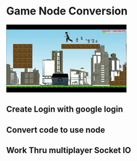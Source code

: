 # Game Node Conversion

[![IMAGE Siblings](ThumbnailOne.jpg)](https://youtu.be/KW_GefNU0W8)

## Create Login with google login

## Convert code to use node

## Work Thru multiplayer Socket IO
